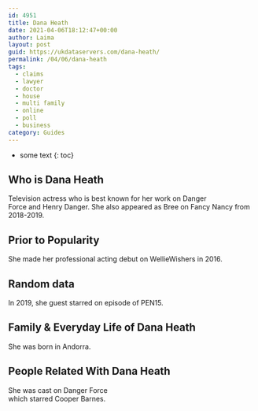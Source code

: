 ```yaml
---
id: 4951
title: Dana Heath
date: 2021-04-06T18:12:47+00:00
author: Laima
layout: post
guid: https://ukdataservers.com/dana-heath/
permalink: /04/06/dana-heath
tags:
  - claims
  - lawyer
  - doctor
  - house
  - multi family
  - online
  - poll
  - business
category: Guides
---
```


* some text
{: toc}


## Who is Dana Heath
                  
                  
                  
Television actress who is best known for her work on Danger Force and Henry Danger. She also appeared as Bree on Fancy Nancy from 2018-2019. 
                  
              
            
              
            
                
                
                
## Prior to Popularity
                  
                  
                  
She made her professional acting debut on WellieWishers in 2016.
                  
              
            
              
            
                
                
                
## Random data
                  
                  
                  
In 2019, she guest starred on episode of PEN15.
                  
              
            
              
            
                
                
                
## Family & Everyday Life of Dana Heath
                  
                  
                  
She was born in Andorra. 
                  
              
            
              
            
                
                
                
## People Related With Dana Heath
                  
                  
                  
She was cast on Danger Force<br /> which starred Cooper Barnes. 
                  
              
            
              
            
                
              
            
              
              
            
            
              
            
          
          
          